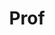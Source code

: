 ---
layout: person
given: Elizabeth
preferred: Liz
family: Soilleux
department: Pathology
title: Prof
job_title: Professor/ Group Leader/ Honorary Consultant
crsid: ejs17
image: /assets/uploads/Soilleux_Elizabeth.jpg
webpage: https://www.path.cam.ac.uk/directory/elizabeth-soilleux
biography: Liz Soilleux is a professor and honorary consultant in pathology. Aside
  from her clinical practice and university teaching roles, her research interests
  lie in identifying novel methods for the diagnosis of coeliac disease and the early
  detection of cancer, with a particular focus on the application of novel mathematical
  algorithms to digital images and to bioinformatic data. Her research team’s aim
  is to improve the objectivity of diagnosis and efficiency of workflow, ideally with
  full automation of many aspects of diagnostic histopathology. She has received the
  bulk of her funding from Coeliac UK, Innovate UK, the Pathological Society of Great
  Britain and Ireland, the MRC and CRUK and has applied for an NIHR Product Development
  Award. She is the CEO of spinout company, Lyzeum Ltd (https://www.lyzeumltd.com/).
---